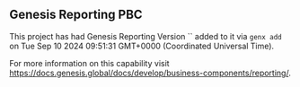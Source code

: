 ## Genesis Reporting PBC

This project has had Genesis Reporting Version `` added to it via `genx add` on Tue Sep 10 2024 09:51:31 GMT+0000 (Coordinated Universal Time).

For more information on this capability visit https://docs.genesis.global/docs/develop/business-components/reporting/.
